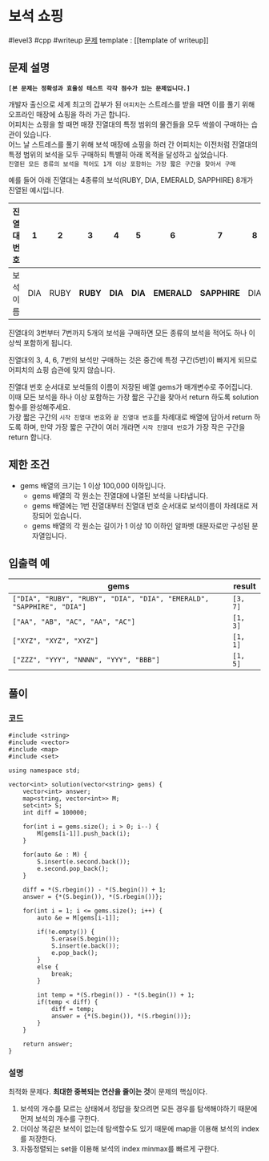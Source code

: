 # 보석 쇼핑

#level3 #cpp #writeup
[문제](https://school.programmers.co.kr/learn/courses/30/lessons/67258)
template : [[template of writeup]]

## 문제 설명

**`[본 문제는 정확성과 효율성 테스트 각각 점수가 있는 문제입니다.]`**

개발자 출신으로 세계 최고의 갑부가 된 `어피치`는 스트레스를 받을 때면 이를 풀기 위해 오프라인 매장에 쇼핑을 하러 가곤 합니다.  
어피치는 쇼핑을 할 때면 매장 진열대의 특정 범위의 물건들을 모두 싹쓸이 구매하는 습관이 있습니다.  
어느 날 스트레스를 풀기 위해 보석 매장에 쇼핑을 하러 간 어피치는 이전처럼 진열대의 특정 범위의 보석을 모두 구매하되 특별히 아래 목적을 달성하고 싶었습니다.  
`진열된 모든 종류의 보석을 적어도 1개 이상 포함하는 가장 짧은 구간을 찾아서 구매`

예를 들어 아래 진열대는 4종류의 보석(RUBY, DIA, EMERALD, SAPPHIRE) 8개가 진열된 예시입니다.

| 진열대 번호 | 1   | 2    | 3        | 4       | 5       | 6           | 7            | 8   |
| ----------- | --- | ---- | -------- | ------- | ------- | ----------- | ------------ | --- |
| 보석 이름   | DIA | RUBY | **RUBY** | **DIA** | **DIA** | **EMERALD** | **SAPPHIRE** | DIA |

진열대의 3번부터 7번까지 5개의 보석을 구매하면 모든 종류의 보석을 적어도 하나 이상씩 포함하게 됩니다.

진열대의 3, 4, 6, 7번의 보석만 구매하는 것은 중간에 특정 구간(5번)이 빠지게 되므로 어피치의 쇼핑 습관에 맞지 않습니다.

진열대 번호 순서대로 보석들의 이름이 저장된 배열 gems가 매개변수로 주어집니다. 이때 모든 보석을 하나 이상 포함하는 가장 짧은 구간을 찾아서 return 하도록 solution 함수를 완성해주세요.  
가장 짧은 구간의 `시작 진열대 번호`와 `끝 진열대 번호`를 차례대로 배열에 담아서 return 하도록 하며, 만약 가장 짧은 구간이 여러 개라면 `시작 진열대 번호`가 가장 작은 구간을 return 합니다.

## 제한 조건

- gems 배열의 크기는 1 이상 100,000 이하입니다.
    - gems 배열의 각 원소는 진열대에 나열된 보석을 나타냅니다.
    - gems 배열에는 1번 진열대부터 진열대 번호 순서대로 보석이름이 차례대로 저장되어 있습니다.
    - gems 배열의 각 원소는 길이가 1 이상 10 이하인 알파벳 대문자로만 구성된 문자열입니다.

## 입출력 예

| gems                                                                    | result   |
| ----------------------------------------------------------------------- | -------- |
| ``["DIA", "RUBY", "RUBY", "DIA", "DIA", "EMERALD", "SAPPHIRE", "DIA"]`` | `[3, 7]` |
| `["AA", "AB", "AC", "AA", "AC"]`                                        | `[1, 3]` |
| `["XYZ", "XYZ", "XYZ"]`                                                 | `[1, 1]` |
| `["ZZZ", "YYY", "NNNN", "YYY", "BBB"]`                                  | `[1, 5]` |

## 풀이

### 코드

```
#include <string>
#include <vector>
#include <map>
#include <set>

using namespace std;

vector<int> solution(vector<string> gems) {
    vector<int> answer;
    map<string, vector<int>> M;
    set<int> S;
    int diff = 100000;
    
    for(int i = gems.size(); i > 0; i--) {
        M[gems[i-1]].push_back(i);
    }
    
    for(auto &e : M) {
        S.insert(e.second.back());
        e.second.pop_back();
    }
    
    diff = *(S.rbegin()) - *(S.begin()) + 1;
    answer = {*(S.begin()), *(S.rbegin())};
    
    for(int i = 1; i <= gems.size(); i++) {
        auto &e = M[gems[i-1]];
        
        if(!e.empty()) {
            S.erase(S.begin());
            S.insert(e.back());
            e.pop_back();
        }
        else {
            break;
        }
        
        int temp = *(S.rbegin()) - *(S.begin()) + 1;
        if(temp < diff) {
            diff = temp;
            answer = {*(S.begin()), *(S.rbegin())};
        }
    }
    
    return answer;
}
```

### 설명

최적화 문제다. **최대한 중복되는 연산을 줄이는 것**이 문제의 핵심이다.

1. 보석의 개수를 모르는 상태에서 정답을 찾으려면 모든 경우를 탐색해야하기 때문에 먼저 보석의 개수를 구한다.
2. 더이상 똑같은 보석이 없는데 탐색할수도 있기 때문에 map을 이용해 보석의 index를 저장한다.
3. 자동정렬되는 set을 이용해 보석의 index minmax를 빠르게 구한다.
